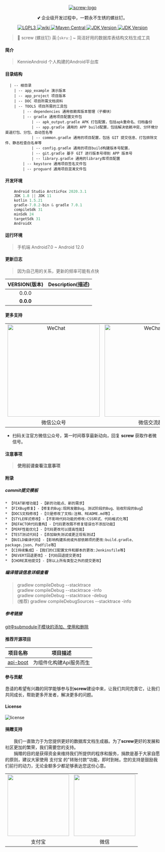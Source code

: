 <p align="center">
  <a href="https://github.com/pingfangushi/screw">
   <img alt="screw-logo" src="https://images.gitee.com/uploads/images/2020/0728/155335_59a712d2_1407605.png">
  </a>
</p>

<p align="center">💕 企业级开发过程中，一颗永不生锈的螺丝钉。</p>

<p align="center">
    <a href="https://github.com/pingfangushi/screw/blob/master/LICENSE">
        <img src="https://img.shields.io/badge/license-LGPL3-blue.svg" alt="LGPL3">
    </a>
    <a href="https://github.com/pingfangushi/screw">
        <img src="https://img.shields.io/badge/link-wiki-green.svg?style=flat-square" alt="wiki">
    </a>
    <a href="https://search.maven.org/search?q=cn.smallbun.screw">
       <img alt="Maven Central" src="https://img.shields.io/maven-central/v/cn.smallbun.screw/screw-core">
    </a>
    <a href="#">
        <img src="https://img.shields.io/badge/JDK-1.8+-green.svg" alt="JDK Version">
    </a>
    <a href="#">
        <img src="https://img.shields.io/badge/MAVEN-3.0+-green.svg" alt="JDK Version">
    </a>
</p>

>  🚀 screw (螺丝钉) 英:[`skruː`]  ~ 简洁好用的数据库表结构文档生成工具


#### 简介
> KennieAndroid 个人构建的Android平台库

#### 目录结构

      | -- 根目录
        | -- app_example 演示版本
        | -- app_project 项目版本
        | -- DOC 项目所需文档资料
        | -- TOOLS 项目所需的工具包
            | -- dependencies 通用依赖库版本管理（子模块）
            | -- gradle 通用项目配置文件包
                | -- apk_output.gradle APK 打包配置，包括apk重命名、归档备份
                | -- app.gradle 通用的 APP build配置，包括解决依赖冲突、分环境分渠道打包、分包、自动签名等
                | -- common.gradle 通用的项目配置，包括 GIT 提交信息、打包排除文件、静态检查白名单等
                | -- config.gradle 通用的项目build构建版本号配置，
                | -- git.gradle 基于 GIT 进行版本号得到 APP 版本号
                | -- library.gradle 通用的library库项目配置
            | -- keystore 通用项目签名文件包
            | -- proguard 通用项目混淆文件包

#### 开发环境

``` gradle
    Android Studio ArcticFox 2020.3.1
    JDK 1.8 || JDK 11
    kotlin 1.5.21
    gradle-7.0.2-bin & gradle 7.0.1
    compileSdk 31
    minSdk 24
    targetSdk 31
    AndroidX
```

#### 运行环境

  > 手机端 Android7.0 ~ Android 12.0

#### 更新日志
> 因为自己用的关系，更新的频率可能有点快

|  VERSION(版本)  |  Description(描述)  |
| :-------: | ------------- |
|   0.0.0   |  |
|   **0.0.0**   |  |


#### 更多支持

<table width="100%" border="0" cellspacing="0" cellpadding="0">
  <tr>
    <td align="center"><img src="https://images.gitee.com/uploads/images/2020/0622/161414_eaa2819d_1407605.jpeg" width="300" height="300"  alt="WeChat"/> </td>
    <td align="center"><img src="https://images.gitee.com/uploads/images/2021/0806/091540_66d72182_1407605.png" width="300" height="300" alt="WeChat"/></td>
    <td align="center"><img src="https://images.gitee.com/uploads/images/2020/0707/191620_9a63fb23_1407605.png" width="300" height="300"  alt="QQ"/></td>
  </tr>
  <tr>
    <td align="center">微信公众号</td>
    <td align="center">微信交流群</td>
    <td align="center">QQ交流群</td>
  </tr>
</table>

+ 扫码关注官方微信公众号，第一时间尊享最新动向，回复 **screw** 获取作者微信号。

#### 注意事项

> **使用前请查看注意事项**

#### 附录

##### commit提交模板

    * 【FEAT新增功能】-【新的功能点、新的需求】
    * 【FIXBug修复】-【修复的Bug:现网发散Bug、测试阶段的Bug、验收阶段的Bug】
    * 【DOCS文档修改】-【只是修改了文档:注释、README.md等】.
    * 【STYLE样式修改】-【不影响代码功能的修改:CSS样式、代码格式化等】
    * 【REFACTOR代码重构】-【代码更改既不修复错误也不添加功能】
    * 【PERF性能优化】-【代码更改可以提高性能】
    * 【TEST测试代码】-【添加缺失测试或更正现有测试】
    * 【BUILD编译代码】-【影响构建系统或外部依赖项的更改:build.gradle、package.json、Podfile等】
    * 【CI持续集成】-【我们的CI配置文件和脚本的更改:Jenkinsfile等】
    * 【REVERT回退更改】-【代码回退提交更改】
    * 【CHORE其他提交】-【除以上所有类型之外的提交更改】

##### 编译错误信息详细查看

> gradlew compileDebug --stacktrace <br>
> gradlew compileDebug --stacktrace -info <br>
> gradlew compileDebug --stacktrace -debug <br>
> (推荐) gradlew compileDebugSources --stacktrace -info

##### 参考链接

[git中submodule子模块的添加、使用和删除](https://blog.csdn.net/guotianqing/article/details/82391665)

#### 推荐开源项目

| 项目名称       | 项目描述          |  
| ------------- |:-------------:|
|[api-boot](https://gitee.com/minbox-projects/api-boot)|为组件化构建Api服务而生| 

#### 参与贡献

恳请的希望有兴趣的同学能够参与到**screw**建设中来，让我们共同完善它，让我们共同成长，帮助更多开发者，解决更多的问题。

#### License

<img src='https://www.gnu.org/graphics/lgplv3-with-text-154x68.png' alt="license">

#### 捐赠支持

&emsp;&emsp;我们一直致力于为您提供更好的数据库文档生成器。为了**screw**更好的发展和社区更加的繁荣，我们需要您的支持。<br/>
&emsp;&emsp;捐赠的目的是获得资金来维持我们所提供的程序和服务，捐款是基于大家自愿的原则，建议大家使用 支付宝 的"转账付款"功能，即时到帐。您的支持是鼓励我们前行的动力，无论金额多少都足够表达您这份心意。<br/>

<table width="100%" border="0" cellspacing="0" cellpadding="0">
  <tr>
    <td align="center"><img src="https://images.gitee.com/uploads/images/2020/0622/161414_c87e1846_1407605.png" width="200" height="200" /> </td>
    <td align="center"><img src="https://images.gitee.com/uploads/images/2020/0622/161414_e953f85f_1407605.png" width="200" height="200" /></td>
  </tr>
  <tr>
    <td align="center">支付宝</td>
    <td align="center">微信</td>
  </tr>
</table>
